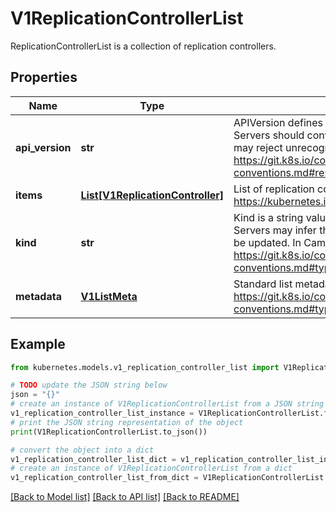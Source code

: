 # V1ReplicationControllerList

ReplicationControllerList is a collection of replication controllers.

## Properties

Name | Type | Description | Notes
------------ | ------------- | ------------- | -------------
**api_version** | **str** | APIVersion defines the versioned schema of this representation of an object. Servers should convert recognized schemas to the latest internal value, and may reject unrecognized values. More info: https://git.k8s.io/community/contributors/devel/sig-architecture/api-conventions.md#resources | [optional] 
**items** | [**List[V1ReplicationController]**](V1ReplicationController.md) | List of replication controllers. More info: https://kubernetes.io/docs/concepts/workloads/controllers/replicationcontroller | 
**kind** | **str** | Kind is a string value representing the REST resource this object represents. Servers may infer this from the endpoint the client submits requests to. Cannot be updated. In CamelCase. More info: https://git.k8s.io/community/contributors/devel/sig-architecture/api-conventions.md#types-kinds | [optional] 
**metadata** | [**V1ListMeta**](V1ListMeta.md) | Standard list metadata. More info: https://git.k8s.io/community/contributors/devel/sig-architecture/api-conventions.md#types-kinds | [optional] 

## Example

```python
from kubernetes.models.v1_replication_controller_list import V1ReplicationControllerList

# TODO update the JSON string below
json = "{}"
# create an instance of V1ReplicationControllerList from a JSON string
v1_replication_controller_list_instance = V1ReplicationControllerList.from_json(json)
# print the JSON string representation of the object
print(V1ReplicationControllerList.to_json())

# convert the object into a dict
v1_replication_controller_list_dict = v1_replication_controller_list_instance.to_dict()
# create an instance of V1ReplicationControllerList from a dict
v1_replication_controller_list_from_dict = V1ReplicationControllerList.from_dict(v1_replication_controller_list_dict)
```
[[Back to Model list]](../README.md#documentation-for-models) [[Back to API list]](../README.md#documentation-for-api-endpoints) [[Back to README]](../README.md)



